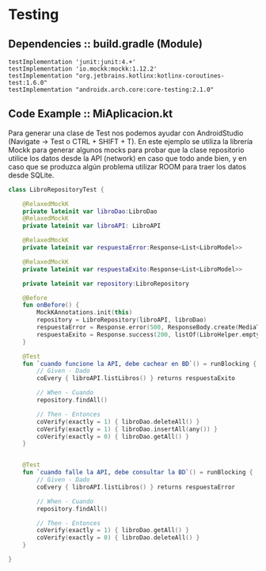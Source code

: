 # Testing

## Dependencies :: build.gradle (Module)

```
testImplementation 'junit:junit:4.+'
testImplementation 'io.mockk:mockk:1.12.2'
testImplementation "org.jetbrains.kotlinx:kotlinx-coroutines-test:1.6.0"
testImplementation "androidx.arch.core:core-testing:2.1.0"
```

## Code Example :: MiAplicacion.kt 

Para generar una clase de Test nos podemos ayudar con AndroidStudio (Navigate -> Test o CTRL + SHIFT + T).
En este ejemplo se utiliza la librería Mockk para generar algunos mocks para probar que la clase repositorio utilice los datos desde la API (network) en caso que todo ande bien, y en caso que se produzca algún problema utilizar ROOM para traer los datos desde SQLite.

```kotlin 
class LibroRepositoryTest {

    @RelaxedMockK
    private lateinit var libroDao:LibroDao
    @RelaxedMockK
    private lateinit var libroAPI: LibroAPI

    @RelaxedMockK
    private lateinit var respuestaError:Response<List<LibroModel>>

    @RelaxedMockK
    private lateinit var respuestaExito:Response<List<LibroModel>>

    private lateinit var repository:LibroRepository

    @Before
    fun onBefore() {
        MockKAnnotations.init(this)
        repository = LibroRepository(libroAPI, libroDao)
        respuestaError = Response.error(500, ResponseBody.create(MediaType.parse("application/json"), ""))
        respuestaExito = Response.success(200, listOf(LibroHelper.emptyLibroModel()))
    }

    @Test
    fun `cuando funcione la API, debe cachear en BD`() = runBlocking {
        // Given - Dado
        coEvery { libroAPI.listLibros() } returns respuestaExito

        // When - Cuando
        repository.findAll()

        // Then - Entonces
        coVerify(exactly = 1) { libroDao.deleteAll() }
        coVerify(exactly = 1) { libroDao.insertAll(any()) }
        coVerify(exactly = 0) { libroDao.getAll() }
    }


    @Test
    fun `cuando falle la API, debe consultar la BD`() = runBlocking {
        // Given - Dado
        coEvery { libroAPI.listLibros() } returns respuestaError

        // When - Cuando
        repository.findAll()

        // Then - Entonces
        coVerify(exactly = 1) { libroDao.getAll() }
        coVerify(exactly = 0) { libroDao.deleteAll() }
    }

}
```
